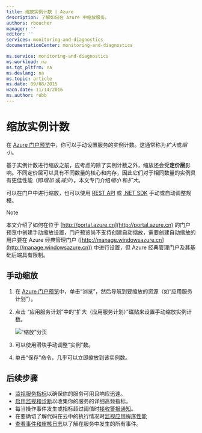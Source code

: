 ```yaml
---
title: 缩放实例计数 | Azure
description: 了解如何在 Azure 中缩放服务。
authors: rboucher
manager: ''
editor: ''
services: monitoring-and-diagnostics
documentationCenter: monitoring-and-diagnostics

ms.service: monitoring-and-diagnostics
ms.workload: na
ms.tgt_pltfrm: na
ms.devlang: na
ms.topic: article
ms.date: 09/08/2015
wacn.date: 11/14/2016
ms.author: robb
---
```


# 缩放实例计数

在 [Azure 门户预览](https://portal.azure.cn/)中，你可以手动设置服务的实例计数。这通常称为*扩大*或*缩小*。

基于实例计数进行缩放之前，应考虑的除了实例计数之外，缩放还会受**定价层**影响。不同定价层可以具有不同数量的核心和内存，因此它们对于相同数量的实例具有更佳性能（即*增加* 或*减少*）。本文专门介绍*缩小* 和*扩大*。

可以在门户中进行缩放，也可以使用 [REST API](https://msdn.microsoft.com/zh-cn/library/azure/dn931953.aspx) 或 [.NET SDK](https://www.nuget.org/packages/Microsoft.Azure.Insights/) 手动或自动调整规模。

> [!NOTE]
> 本文介绍了如何在位于 [http://portal.azure.cn](http://portal.azure.cn) 的门户预览中创建手动缩放设置，门户预览尚不支持创建自动缩放，需要创建自动缩放的用户要在 Azure 经典管理门户 ([http://manage.windowsazure.cn](http://manage.windowsazure.cn)) 中进行设置，但 Azure 经典管理门户及其基础后端具有限制。

## 手动缩放

1. 在 [Azure 门户预览](https://portal.azure.cn/)中，单击“浏览”，然后导航到要缩放的资源（如“应用服务计划”）。

2. 点击 “应用服务计划”中的“扩大（应用服务计划）”磁贴来设置手动缩放实例计数。

    ![“缩放”分页](./media/insights-how-to-scale/Insights_ScaleBladeDayZero.png)

4. 可以使用滑块手动调整“实例”数。
5. 单击“保存”命令，几乎可以立即缩放到该实例数。

## 后续步骤

* [监视服务指标](./insights-how-to-customize-monitoring.md)以确保你的服务可用且响应迅速。
* [启用监视和诊断](./insights-how-to-use-diagnostics.md)以收集你的服务的详细高频指标。
* 每当操作事件发生或指标超过阈值时[接收警报通知](./insights-receive-alert-notifications.md)。
* 在要确切了解代码在云中的执行情况时[监视应用程序性能](./insights-perf-analytics.md)
* [查看事件和审核日志](./insights-debugging-with-events.md)以了解在服务中发生的所有事件。

<!---HONumber=Mooncake_1107_2016-->